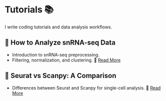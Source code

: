 # Tutorials 📚

I write coding tutorials and data analysis workflows.

## 🔹 How to Analyze snRNA-seq Data
- Introduction to snRNA-seq preprocessing.
- Filtering, normalization, and clustering.
📂 [Read More](tutorials/snRNAseq)

## 🔹 Seurat vs Scanpy: A Comparison
- Differences between Seurat and Scanpy for single-cell analysis.
📂 [Read More](tutorials/seurat-vs-scanpy)
